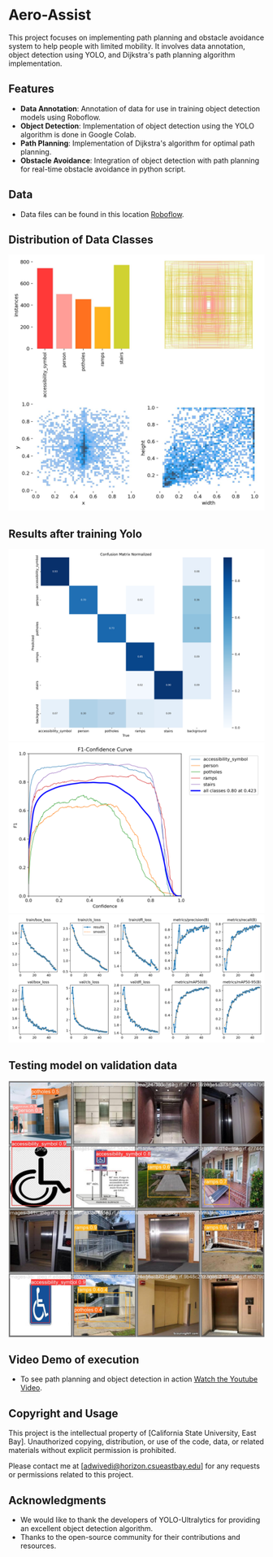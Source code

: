 # Aero-Assist

This project focuses on implementing path planning and obstacle avoidance system to help people with limited mobility. It involves data annotation, object detection using YOLO, and Dijkstra's path planning algorithm implementation.

## Features

- **Data Annotation**: Annotation of data for use in training object detection models using Roboflow.
- **Object Detection**: Implementation of object detection using the YOLO algorithm is done in Google Colab.
- **Path Planning**: Implementation of Dijkstra's algorithm for optimal path planning.
- **Obstacle Avoidance**: Integration of object detection with path planning for real-time obstacle avoidance in python script.

## Data

- Data files can be found in this location [Roboflow](https://universe.roboflow.com/custom-object-detection-vvwt6/accessibility-object-detection/).

## Distribution of Data Classes
![labels](https://github.com/AyuDwi1996/Aero-Assist/blob/main/results%20of%20object%20detction/labels.jpg)

## Results after training Yolo
![matrix](https://github.com/AyuDwi1996/Aero-Assist/blob/main/results%20of%20object%20detction/confusion_matrix_normalized.png)
![curve](https://github.com/AyuDwi1996/Aero-Assist/blob/main/results%20of%20object%20detction/F1_curve.png)
![results](https://github.com/AyuDwi1996/Aero-Assist/blob/main/results%20of%20object%20detction/results.png)

## Testing model on validation data
![test results](https://github.com/AyuDwi1996/Aero-Assist/blob/main/results%20of%20object%20detction/val_batch2_pred.jpg)
## Video Demo of execution

- To see path planning and object detection in action [Watch the Youtube Video](https://youtu.be/UlIQnAkgNVc).

## Copyright and Usage

This project is the intellectual property of [California State University, East Bay]. Unauthorized copying, distribution, or use of the code, data, or related materials without explicit permission is prohibited.

Please contact me at [adwivedi@horizon.csueastbay.edu] for any requests or permissions related to this project.

## Acknowledgments

- We would like to thank the developers of YOLO-Ultralytics for providing an excellent object detection algorithm.
- Thanks to the open-source community for their contributions and resources.

